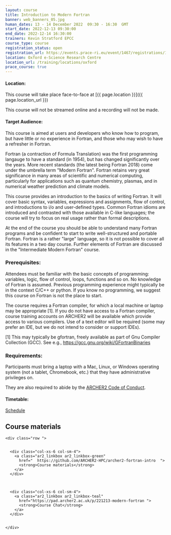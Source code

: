 ```yaml
---
layout: course
title: Introduction to Modern Fortran
banner: web_banners_05.jpg 
human_dates: 13 - 14 December 2022  09:30 - 16:30  GMT
start_date: 2022-12-13 09:30:00
end_date: 2022-12-14 16:30:00
trainers: Kevin Stratford EPCC
course_type: course
registration_status: open
registration_url: https://events.prace-ri.eu/event/1467/registrations/1083/
location: Oxford e-Science Research Centre
location_url: /training/locations/oxford
prace_course: true
---
```


#### Location:

This course will take place face-to-face at  [{{ page.location }}]({{ page.location_url }})

This course will not be streamed online and a recording will not be made.

#### Target Audience:

This course is aimed at users and developers who know how to program, but have little or no experience in Fortran, and those who may wish to have a refresher in Fortran.

Fortran (a contraction of Formula Translation) was the first programming langauge to have a standard (in 1954), but has changed significantly over the years. More recent standards (the latest being Fortran 2018) come under the umbrella term "Modern Fortran". Fortran retains very great significance in many areas of scientific and numerical computing, particularly for applications such as quantum chemistry, plasmas, and in numerical weather prediction and climate models.

This course provides an introduction to the basics of writing Fortran. It will cover basic syntax, variables, expressions and assignments, flow of control, and introductions to i/o and user-defined types. Common Fortran idioms are introduced and contrasted with those available in C-like languages; the course will try to focus on real usage rather than formal descriptions.

At the end of the course you should be able to understand many Fortran programs and be confident to start to write well-structured and portable Fortran. Fortran is a rather "large" language, so it is not possible to cover all its features in a two day course. Further elements of Fortran are discussed in the "Intermediate Modern Fortran" course.

### Prerequisites: 

Attendees must be familiar with the basic concepts of programming: variables, logic, flow of control, loops, functions and so on. No knowledge of Fortran is assumed. Previous programming experience might typically be in the context C/C++ or python. If you know no programming, we suggest this course on Fortran is not the place to start.

The course requires a Fortran compiler, for which a local machine or laptop may be appropriate [1]. If you do not have access to a Fortran compiler, course training accounts on ARCHER2 will be available which provide access to various compilers. Use of a text editor will be required (some may prefer an IDE, but we do not intend to consider or support IDEs).

[1] This may typically be gfortran, freely available as part of Gnu Compiler Collection (GCC). See e.g., https://gcc.gnu.org/wiki/GFortranBinaries


### Requirements:

Participants must bring a laptop with a Mac, Linux, or Windows operating system (not a tablet, Chromebook, etc.) that they have administrative privileges on.

They are also required to abide by the [ARCHER2  Code of Conduct](../../../about/policies/code-of-conduct.html). 


#### Timetable:

[Schedule](https://github.com/ARCHER2-HPC/archer2-fortran-intro#timetable)



<section id="service">



<h2><a name="materials">Course materials</a></h2>



    <div class="row ">	

		
      <div class="col-xs-6 col-sm-4">
        <a class="ar2_linkbox ar2_linkbox-green" 
          href="  https://github.com/ARCHER2-HPC/archer2-fortran-intro  ">
          <strong>Course materials</strong>         
        </a>
      </div>


 
      <div class="col-xs-6 col-sm-4">
        <a class="ar2_linkbox ar2_linkbox-teal" 
          href="https://pad.archer2.ac.uk/p/221213-modern-fortran ">
          <strong>Course Chat</strong>       
        </a>
      </div>
		
 
 	</div>
		
		
					


<!-- 		
<h2><a name="videos">Videos</a></h2>

<h3>Session 1</h3>

<div>
	<iframe title="Video" width="560" height="315" src="https://www.youtube.com/embed/xxxxxxxxxxx" frameborder="0" allow="accelerometer; autoplay; encrypted-media; gyroscope; picture-in-picture" allowfullscreen></iframe>
</div>

 -->





<!-- 
<h2><a name="feedback">Feedback</a></h2>


    <div class="row ">	

      <div class="col-xs-6 col-sm-4">
        <a class="ar2_linkbox ar2_linkbox-teal" 

 
		   href="https://events.prace-ri.eu/event/1467/surveys/1032/ "

		>
          <strong>Feedback</strong><br/>
          Please let us know what was great about this course and anything we can improve
        </a>
      </div>
    </div>
		
 -->		

 
</section>


